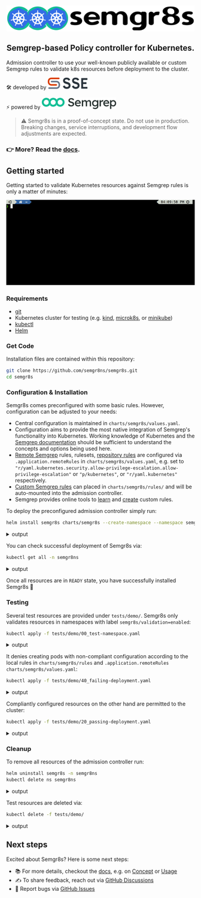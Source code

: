 <picture>
  <source media="(prefers-color-scheme: dark)" srcset="docs/assets/semgr8s-logo-full-dark.png">
  <source media="(prefers-color-scheme: light)" srcset="docs/assets/semgr8s-logo-full-light.png">
  <img alt="Semgr8s logo" src="docs/assets/semgr8s-logo-full-light.png">
</picture>

<h2 align="center">
Semgrep-based Policy controller for Kubernetes.
</h2>

Admission controller to use your well-known publicly available or custom Semgrep rules to validate k8s resources before deployment to the cluster.

:hammer_and_wrench: developed by <a href="https://securesystems.de/"><picture><source media="(prefers-color-scheme: dark)" srcset="docs/assets/sse-logo-dark.svg"><source media="(prefers-color-scheme: light)" srcset="docs/assets/sse-logo-light.svg"><img alt="Semgr8s logo" src="docs/assets/sse-logo-light.svg"></picture></a>

:zap: powered by <a href="https://semgrep.dev/"><picture><source media="(prefers-color-scheme: dark)" srcset="docs/assets/semgrep-logo-dark.svg"><source media="(prefers-color-scheme: light)" srcset="docs/assets/semgrep-logo-light.svg"><img alt="Semgr8s logo" src="docs/assets/semgrep-logo-light.svg"></picture></a>

> :warning: Semgr8s is in a proof-of-concept state. Do not use in production. Breaking changes, service interruptions, and development flow adjustments are expected.

### :point_right: More? Read the [docs](https://semgr8ns.github.io/semgr8s/latest/).

## Getting started

Getting started to validate Kubernetes resources against Semgrep rules is only a matter of minutes:

![](docs/assets/semgr8s-demo.gif)

### Requirements

- [git](https://git-scm.com/)
- Kubernetes cluster for testing (e.g. [kind](https://kind.sigs.k8s.io/), [microk8s](https://microk8s.io/docs), or [minikube](https://minikube.sigs.k8s.io/docs/start/))
- [kubectl](https://kubernetes.io/docs/reference/kubectl/)
- [Helm](https://helm.sh/)

### Get Code

Installation files are contained within this repository:

```bash
git clone https://github.com/semgr8ns/semgr8s.git
cd semgr8s
```

### Configuration & Installation

Semgr8s comes preconfigured with some basic rules.
However, configuration can be adjusted to your needs:

- Central configuration is maintained in `charts/semgr8s/values.yaml`.
- Configuration aims to provide the most native integration of Semgrep's functionality into Kubernetes. Working knowledge of Kubernetes and the [Semgrep documentation](https://semgrep.dev/docs/) should be sufficient to understand the concepts and options being used here.
- [Remote Semgrep](https://registry.semgrep.dev/rule) rules, rulesets, [repository rules](https://github.com/returntocorp/semgrep-rules) are configured via `.application.remoteRules` in `charts/semgr8s/values.yaml`, e.g. set to `"r/yaml.kubernetes.security.allow-privilege-escalation.allow-privilege-escalation"` or `"p/kubernetes"`, or `"r/yaml.kubernetes"` respectively.
- [Custom Semgrep rules](https://semgrep.dev/docs/writing-rules/overview/) can placed in `charts/semgr8s/rules/` and will be auto-mounted into the admission controller.
- Semgrep provides online tools to [learn](https://semgrep.dev/learn) and [create](https://semgrep.dev/playground/new) custom rules.

To deploy the preconfigured admission controller simply run:

```bash
helm install semgr8s charts/semgr8s --create-namespace --namespace semgr8ns
```
<details>
  <summary>output</summary>
  
  ```bash
  NAME: semgr8s
  LAST DEPLOYED: Tue Apr 25 00:16:04 2023
  NAMESPACE: semgr8ns
  STATUS: deployed
  REVISION: 1
  TEST SUITE: None
  NOTES:
  Successfully installed semgr8s!
  ```
</details>

You can check successful deployment of Semgr8s via:

```bash
kubectl get all -n semgr8ns
```
<details>
  <summary>output</summary>
  
  ```bash
  NAME                           READY   STATUS    RESTARTS   AGE
  pod/semgr8s-665dbb8756-qhqv6   1/1     Running   0          7s

  NAME                      TYPE        CLUSTER-IP      EXTERNAL-IP   PORT(S)   AGE
  service/semgr8s-service   ClusterIP   10.96.135.157   <none>        443/TCP   7s

  NAME                      READY   UP-TO-DATE   AVAILABLE   AGE
  deployment.apps/semgr8s   1/1     1            1           7s

  NAME                                 DESIRED   CURRENT   READY   AGE
  replicaset.apps/semgr8s-665dbb8756   1         1         1       7s
  ```
</details>

Once all resources are in `READY` state, you have successfully installed Semgr8s :rocket:

### Testing

Several test resources are provided under `tests/demo/`.
Semgr8s only validates resources in namespaces with label `semgr8s/validation=enabled`:

```bash
kubectl apply -f tests/demo/00_test-namespace.yaml
```
<details>
  <summary>output</summary>
  
  ```bash
  namespace/test-semgr8s created
  ```
</details>

It denies creating pods with non-compliant configuration according to the local rules in `charts/semgr8s/rules` and `.application.remoteRules`  `charts/semgr8s/values.yaml`:

```bash
kubectl apply -f tests/demo/40_failing-deployment.yaml
```
<details>
  <summary>output</summary>
  
  ```bash
  Error from server: error when creating "tests/demo/40_failing-deployment.yaml": admission webhook "semgr8s-svc.semgr8ns.svc" denied the request: Found 1 violation(s) of the following policies: 
  * rules.test-semgr8s-forbidden-label
  Error from server: error when creating "tests/demo/40_failing-deployment.yaml": admission webhook "semgr8s-svc.semgr8ns.svc" denied the request: Found 1 violation(s) of the following policies: 
  * yaml.kubernetes.security.writable-filesystem-container.writable-filesystem-container
  Error from server: error when creating "tests/demo/40_failing-deployment.yaml": admission webhook "semgr8s-svc.semgr8ns.svc" denied the request: Found 1 violation(s) of the following policies: 
  * yaml.kubernetes.security.privileged-container.privileged-container
  Error from server: error when creating "tests/demo/40_failing-deployment.yaml": admission webhook "semgr8s-svc.semgr8ns.svc" denied the request: Found 1 violation(s) of the following policies: 
  * yaml.kubernetes.security.hostnetwork-pod.hostnetwork-pod
  ```
</details>

Compliantly configured resources on the other hand are permitted to the cluster:

```bash
kubectl apply -f tests/demo/20_passing-deployment.yaml
```
<details>
  <summary>output</summary>
  
  ```bash
  pod/passing-testpod-1 created
  ```
</details>


### Cleanup

To remove all resources of the admission controller run:

```bash
helm uninstall semgr8s -n semgr8ns
kubectl delete ns semgr8ns
```
<details>
  <summary>output</summary>
  
  ```bash
  release "semgr8s" uninstalled
  ```
</details>

Test resources are deleted via:

```bash
kubectl delete -f tests/demo/
```
<details>
  <summary>output</summary>
  
  ```bash
  namespace "test-semgr8s" deleted
  pod "passing-testpod-1" deleted
  Error from server (NotFound): error when deleting "tests/demo/40_failing-deployment.yaml": pods "forbiddenlabel-pod" not found
  Error from server (NotFound): error when deleting "tests/demo/40_failing-deployment.yaml": pods "failing-testpod-1" not found
  Error from server (NotFound): error when deleting "tests/demo/40_failing-deployment.yaml": pods "failing-testpod-2" not found
  Error from server (NotFound): error when deleting "tests/demo/40_failing-deployment.yaml": pods "failing-testpod-3" not found

  ```
</details>

## Next steps

Excited about Semgr8s? Here is some next steps:

* :books: For more details, checkout the [docs](https://semgr8ns.github.io/semgr8s/latest/), e.g. on [Concept](https://semgr8ns.github.io/semgr8s/latest/concept/) or [Usage](https://semgr8ns.github.io/semgr8s/latest/usage/)
* :writing_hand: To share feedback, reach out via [GitHub Discussions](https://github.com/semgr8ns/semgr8s/discussions)
* :bug: Report bugs via [GitHub Issues](https://github.com/semgr8ns/semgr8s/issues)

